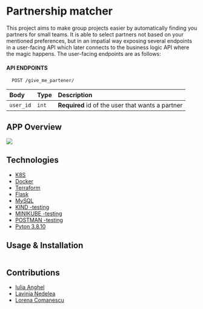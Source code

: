 # Partnership matcher

This project aims to make group projects easier by automatically finding you partners for small teams. It is able to select partners not based on your mentioned preferences, but in an impatial way exposing several endpoints in a user-facing API which later connects to the business logic API where the magic happens. The user-facing endpoints are as follows:


#### API ENDPOINTS
```http
  POST /give_me_partener/
```

| Body | Type     | Description                       |
| :-------- | :------- | :-------------------------------- |
| `user_id`     | `int` | **Required** id of the user that wants a partner|


## APP Overview 

![](app-overview.png)


## Technologies
- [K8S](https://kubernetes.io/)
- [Docker](https://docs.docker.com/)
- [Terraform](https://registry.terraform.io/)
- [Flask](https://flask.palletsprojects.com/en/2.0.x/)
- [MySQL](https://www.mysql.com/)
- [KIND -testing](https://kind.sigs.k8s.io/)
- [MINIKUBE -testing](https://minikube.sigs.k8s.io/docs/start/)
- [POSTMAN -testing](https://www.postman.com/)
- [Pyton 3.8.10](https://www.python.org/downloads/release/python-3810/)



## Usage & Installation

```bash

```

## Contributions

- [Iulia Anghel](https://github.com/iuliiaioana)
- [Lavinia Nedelea](https://github.com/laviniamnedelea)
- [Lorena Comanescu](https://github.com/Lorena71999)
